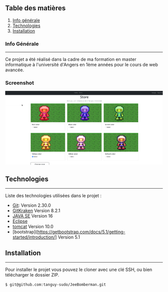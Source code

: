 ## Table des matières
1. [Info générale](#info-générale)
2. [Technologies](#technologies)
3. [Installation](#installation)
### Info Générale
***
Ce projet a été réalisé dans la cadre de ma formation en master informatique à l'université d'Angers en 1ème années pour le cours de web avancée. 
### Screenshot
![Image text](siteWeb.png)
## Technologies
***
Liste des technologies utilisées dans le projet :
* [Git](https://git-scm.com/): Version 2.30.0
* [GitKraken](https://www.gitkraken.com/) Version 8.2.1
* [JAVA SE](https://www.oracle.com/java/technologies/javase/jdk16-archive-downloads.html) Version 16
* [Eclipse](https://www.eclipse.org/downloads/packages/release/kepler/sr2/eclipse-ide-java-ee-developers)
* [tomcat](https://tomcat.apache.org/tomcat-10.0-doc/index.html) Version 10.0
* [bootstrap](https://getbootstrap.com/docs/5.1/getting-started/introduction/] Version 5.1

## Installation
***
Pour installer le projet vous pouvez le cloner avec une clé SSH, ou bien télécharger le dossier ZIP.
```
$ git@github.com:tanguy-sudo/JeeBomberman.git

```
